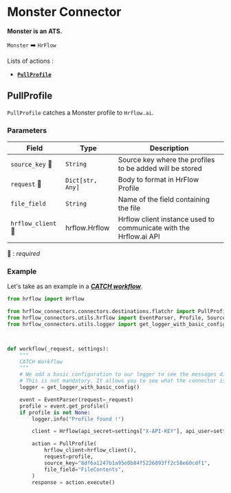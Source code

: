 # Monster Connector
**Monster is an ATS.**

`Monster` :arrow_right: `HrFlow`

Lists of actions :
* [**`PullProfile`**](#PullProfile)

## PullProfile

`PullProfile` catches a Monster profile to `Hrflow.ai`.

### Parameters

| Field | Type | Description |
| ----- | ---- | ----------- |
| `source_key` :red_circle: | `String` | Source key where the profiles to be added will be stored        |
| `request` :red_circle: | `Dict[str, Any]` | Body to format in HrFlow Profile        |
| `file_field` | `String` | Name of the field containing the file       |
| `hrflow_client` :red_circle: | hrflow.Hrflow | Hrflow client instance used to communicate with the Hrflow.ai API        |


:red_circle: : *required* 

### Example
Let's take as an example in a [***CATCH workflow***](https://developers.hrflow.ai/docs/workflows#catch-setup).
```python
from hrflow import Hrflow

from hrflow_connectors.connectors.destinations.flatchr import PullProfile
from hrflow_connectors.utils.hrflow import EventParser, Profile, Source
from hrflow_connectors.utils.logger import get_logger_with_basic_config



def workflow(_request, settings):
    """
    CATCH Workflow
    """    
    # We add a basic configuration to our logger to see the messages displayed in the standard output
    # This is not mandatory. It allows you to see what the connector is doing.
    logger = get_logger_with_basic_config()

    event = EventParser(request=_request)
    profile = event.get_profile()
    if profile is not None:
        logger.info("Profile found !")

        client = Hrflow(api_secret=settings["X-API-KEY"], api_user=settings["X-USER-EMAIL"])

        action = PullProfile(
            hrflow_client=hrflow_client(),
            request=profile,
            source_key="8df6a1247b1a95e0b84f5226093ff2c58e60cdf1",
            file_field="FileContents",
        )
        response = action.execute()
```